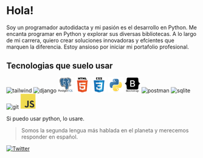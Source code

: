 <!-- [Iconos](https://github.com/devicons/devicon/tree/master/icons) -->
# Hola!

Soy un programador autodidacta y mi pasión es el desarrollo en Python.
Me encanta programar en Python y explorar sus diversas bibliotecas. A
lo largo de mi carrera, quiero crear soluciones innovadoras y efcientes
que marquen la diferencia. Estoy ansioso por iniciar mi portafolio
profesional.

## Tecnologias que suelo usar
<!-- Tailwind -->
<img src="https://www.vectorlogo.zone/logos/tailwindcss/tailwindcss-icon.svg" alt="tailwind" width="40" height="40"/> <!-- Django -->
<img src="https://cdn.worldvectorlogo.com/logos/django.svg" alt="django" width="40" height="40"/> <!-- Postgres -->
<img src="https://raw.githubusercontent.com/devicons/devicon/master/icons/postgresql/postgresql-original-wordmark.svg" alt="postgresql" width="40" height="40"/> <!-- HTML -->
<img src="https://raw.githubusercontent.com/devicons/devicon/master/icons/html5/html5-original-wordmark.svg" alt="html5" width="40" height="40"/> <!-- CSS -->
<img src="https://raw.githubusercontent.com/devicons/devicon/master/icons/css3/css3-original-wordmark.svg" alt="css3" width="40" height="40"/> <!-- Python -->
<img src="https://raw.githubusercontent.com/devicons/devicon/master/icons/python/python-original.svg" alt="python" width="40" height="40"/> <!-- Bootstrap -->
<img src="https://raw.githubusercontent.com/devicons/devicon/master/icons/bootstrap/bootstrap-plain-wordmark.svg" alt="bootstrap" width="40" height="40"/> <!-- Postman -->
<img src="https://www.vectorlogo.zone/logos/getpostman/getpostman-icon.svg" alt="postman" width="40" height="40"/> <!-- SQLite -->
<img src="https://www.vectorlogo.zone/logos/sqlite/sqlite-icon.svg" alt="sqlite" width="40" height="40"/> <!-- GIT -->
<img src="https://www.vectorlogo.zone/logos/git-scm/git-scm-icon.svg" alt="git" width="40" height="40"/> <!-- JS -->
<img src="https://raw.githubusercontent.com/devicons/devicon/master/icons/javascript/javascript-original.svg" alt="javascript" width="40" height="40"/>

Si puedo usar python, lo usare.

> Somos la segunda lengua más hablada en el planeta y merecemos responder en español.

[![Twitter](https://img.shields.io/twitter/url/https/twitter.com/cloudposse.svg?style=social&label=Follow%20%40omfg09%20K%20Wilovy09)](https://twitter.com/omfg_09)
